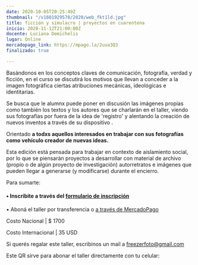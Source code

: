```yaml
---
date: 2020-10-05T20:25:49Z
thumbnail: "/v1601929578/2020/web_fkt1ld.jpg"
title: ficción y simulacro | proyectos en cuarentena
inicio: 2020-11-12T21:00:00Z
docente: Luciana Demichelis
lugar: Online
mercadopago_link: https://mpago.la/2uua3Q3
finalizado: true

---
```

Basándonos en los conceptos claves de comunicación, fotografía, verdad y ficción, en el curso se discutirá los motivos que llevan a conceder a la imagen fotográfica ciertas atribuciones mecánicas, ideológicas e identitarias.

Se busca que le alumnx puede poner en discusión las imágenes propias como también los textos y los autores que se charlarán en el taller, viendo sus fotografías por fuera de la idea de 'registro' y alentando la creación de nuevos inventos a través de su dispositivo .

Orientado **a todxs aquellos interesados ​​en trabajar con sus fotografías como vehículo creador de nuevas ideas.**

Esta edición está pensada para trabajar en contexto de aislamiento social, por lo que se piensarán proyectos a desarrollar con material de archivo (propio o de algún proyecto de investigación) autorretratos e imágenes que pueden llegar a generarse (y modificarse) durante el encierro.

Para sumarte:

#### **• Inscribite a través del** [**formulario de inscripción**](https://forms.gle/e2DwsX2ehxsQmmSy8)

• Aboná el taller por transferencia o [a través de MercadoPago](https://mpago.la/2uua3Q3)

Costo Nacional | $ 1700

Costo Internacional | 35 USD

Si querés regalar este taller, escribinos un mail a freezerfoto@gmail.com

Este QR sirve para abonar el taller directamente con tu celular: